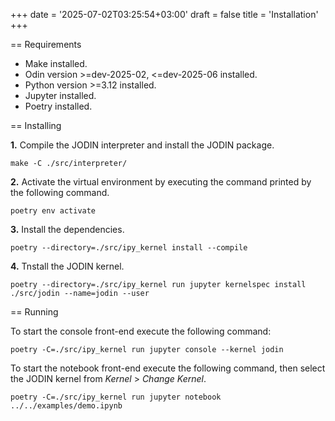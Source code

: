+++
date = '2025-07-02T03:25:54+03:00'
draft = false
title = 'Installation'
+++

== Requirements

- Make installed.
- Odin version >=dev-2025-02, <=dev-2025-06 installed.
- Python version >=3.12 installed.
- Jupyter installed.
- Poetry installed.

== Installing

**1.** Compile the JODIN interpreter and install the JODIN package.

```
make -C ./src/interpreter/
```

**2.** Activate the virtual environment by executing the command printed by the following command.

```
poetry env activate
```

**3.** Install the dependencies.

```
poetry --directory=./src/ipy_kernel install --compile
```

**4.** Tnstall the JODIN kernel.

```
poetry --directory=./src/ipy_kernel run jupyter kernelspec install ./src/jodin --name=jodin --user
```

== Running

To start the console front-end execute the following command:

```
poetry -C=./src/ipy_kernel run jupyter console --kernel jodin
```

To start the notebook front-end execute the following command, then select the JODIN kernel from _Kernel_ > _Change Kernel_.

```
poetry -C=./src/ipy_kernel run jupyter notebook ../../examples/demo.ipynb
```
